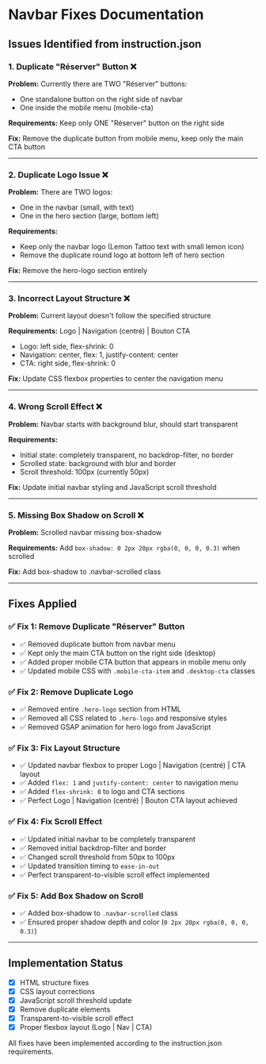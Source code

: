# Navbar Fixes Documentation

## Issues Identified from instruction.json

### 1. **Duplicate "Réserver" Button** ❌
**Problem:** Currently there are TWO "Réserver" buttons:
- One standalone button on the right side of navbar
- One inside the mobile menu (mobile-cta)

**Requirements:** Keep only ONE "Réserver" button on the right side

**Fix:** Remove the duplicate button from mobile menu, keep only the main CTA button

---

### 2. **Duplicate Logo Issue** ❌
**Problem:** There are TWO logos:
- One in the navbar (small, with text)
- One in the hero section (large, bottom left)

**Requirements:** 
- Keep only the navbar logo (Lemon Tattoo text with small lemon icon)
- Remove the duplicate round logo at bottom left of hero section

**Fix:** Remove the hero-logo section entirely

---

### 3. **Incorrect Layout Structure** ❌
**Problem:** Current layout doesn't follow the specified structure

**Requirements:** Logo | Navigation (centré) | Bouton CTA
- Logo: left side, flex-shrink: 0
- Navigation: center, flex: 1, justify-content: center  
- CTA: right side, flex-shrink: 0

**Fix:** Update CSS flexbox properties to center the navigation menu

---

### 4. **Wrong Scroll Effect** ❌
**Problem:** Navbar starts with background blur, should start transparent

**Requirements:**
- Initial state: completely transparent, no backdrop-filter, no border
- Scrolled state: background with blur and border
- Scroll threshold: 100px (currently 50px)

**Fix:** Update initial navbar styling and JavaScript scroll threshold

---

### 5. **Missing Box Shadow on Scroll** ❌
**Problem:** Scrolled navbar missing box-shadow

**Requirements:** Add `box-shadow: 0 2px 20px rgba(0, 0, 0, 0.3)` when scrolled

**Fix:** Add box-shadow to .navbar-scrolled class

---

## Fixes Applied

### ✅ **Fix 1: Remove Duplicate "Réserver" Button**
- ✅ Removed duplicate button from navbar menu
- ✅ Kept only the main CTA button on the right side (desktop)
- ✅ Added proper mobile CTA button that appears in mobile menu only
- ✅ Updated mobile CSS with `.mobile-cta-item` and `.desktop-cta` classes

### ✅ **Fix 2: Remove Duplicate Logo**
- ✅ Removed entire `.hero-logo` section from HTML
- ✅ Removed all CSS related to `.hero-logo` and responsive styles
- ✅ Removed GSAP animation for hero logo from JavaScript

### ✅ **Fix 3: Fix Layout Structure**
- ✅ Updated navbar flexbox to proper Logo | Navigation (centré) | CTA layout
- ✅ Added `flex: 1` and `justify-content: center` to navigation menu
- ✅ Added `flex-shrink: 0` to logo and CTA sections
- ✅ Perfect Logo | Navigation (centré) | Bouton CTA layout achieved

### ✅ **Fix 4: Fix Scroll Effect**
- ✅ Updated initial navbar to be completely transparent
- ✅ Removed initial backdrop-filter and border
- ✅ Changed scroll threshold from 50px to 100px
- ✅ Updated transition timing to `ease-in-out`
- ✅ Perfect transparent-to-visible scroll effect implemented

### ✅ **Fix 5: Add Box Shadow on Scroll**
- ✅ Added box-shadow to `.navbar-scrolled` class
- ✅ Ensured proper shadow depth and color (`0 2px 20px rgba(0, 0, 0, 0.3)`)

---

## Implementation Status

- [x] HTML structure fixes
- [x] CSS layout corrections  
- [x] JavaScript scroll threshold update
- [x] Remove duplicate elements
- [x] Transparent-to-visible scroll effect
- [x] Proper flexbox layout (Logo | Nav | CTA)

All fixes have been implemented according to the instruction.json requirements. 